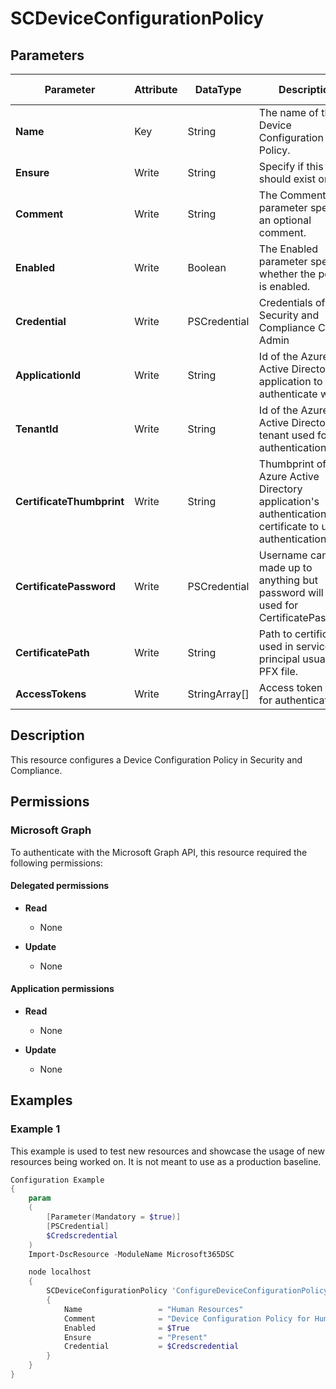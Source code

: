 ﻿# SCDeviceConfigurationPolicy

## Parameters

| Parameter | Attribute | DataType | Description | Allowed Values |
| --- | --- | --- | --- | --- |
| **Name** | Key | String | The name of the Device Configuration Policy. | |
| **Ensure** | Write | String | Specify if this policy should exist or not. | `Present`, `Absent` |
| **Comment** | Write | String | The Comment parameter specifies an optional comment. | |
| **Enabled** | Write | Boolean | The Enabled parameter specifies whether the policy is enabled. | |
| **Credential** | Write | PSCredential | Credentials of Security and Compliance Center Admin | |
| **ApplicationId** | Write | String | Id of the Azure Active Directory application to authenticate with. | |
| **TenantId** | Write | String | Id of the Azure Active Directory tenant used for authentication. | |
| **CertificateThumbprint** | Write | String | Thumbprint of the Azure Active Directory application's authentication certificate to use for authentication. | |
| **CertificatePassword** | Write | PSCredential | Username can be made up to anything but password will be used for CertificatePassword | |
| **CertificatePath** | Write | String | Path to certificate used in service principal usually a PFX file. | |
| **AccessTokens** | Write | StringArray[] | Access token used for authentication. | |

## Description

This resource configures a Device Configuration Policy in Security and Compliance.

## Permissions

### Microsoft Graph

To authenticate with the Microsoft Graph API, this resource required the following permissions:

#### Delegated permissions

- **Read**

    - None

- **Update**

    - None

#### Application permissions

- **Read**

    - None

- **Update**

    - None

## Examples

### Example 1

This example is used to test new resources and showcase the usage of new resources being worked on.
It is not meant to use as a production baseline.

```powershell
Configuration Example
{
    param
    (
        [Parameter(Mandatory = $true)]
        [PSCredential]
        $Credscredential
    )
    Import-DscResource -ModuleName Microsoft365DSC

    node localhost
    {
        SCDeviceConfigurationPolicy 'ConfigureDeviceConfigurationPolicy'
        {
            Name                 = "Human Resources"
            Comment              = "Device Configuration Policy for Human Resources department"
            Enabled              = $True
            Ensure               = "Present"
            Credential           = $Credscredential
        }
    }
}
```

